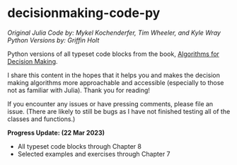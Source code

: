 # decisionmaking-code-py

*Original Julia Code by: Mykel Kochenderfer, Tim Wheeler, and Kyle Wray*
*Python Versions by: Griffin Holt*

Python versions of all typeset code blocks from the book, [Algorithms for Decision Making](https://algorithmsbook.com/).

I share this content in the hopes that it helps you and makes the decision making algorithms more approachable and accessible (especially to those not as familiar with Julia). Thank you for reading!

If you encounter any issues or have pressing comments, please file an issue. (There are likely to still be bugs as I have not finished testing all of the classes and functions.)

**Progress Update: (22 Mar 2023)**
*   All typeset code blocks through Chapter 8
*   Selected examples and exercises through Chapter 7
